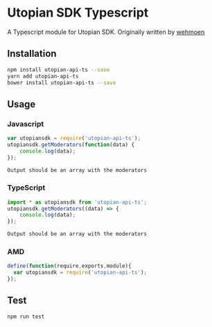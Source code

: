 # Utopian SDK Typescript

A Typescript module for Utopian SDK. Originally written by [wehmoen](https://github.com/wehmoen)

## Installation 
```sh
npm install utopian-api-ts --save
yarn add utopian-api-ts
bower install utopian-api-ts --save
```
## Usage
### Javascript
```javascript
var utopiansdk = require('utopian-api-ts');
utopiansdk.getModerators(function(data) {
    console.log(data);
});
```
```sh
Output should be an array with the moderators
```
### TypeScript
```typescript
import * as utopiansdk from 'utopian-api-ts';
utopiansdk.getModerators((data) => {
    console.log(data);
});
```
```sh
Output should be an array with the moderators
```
### AMD
```javascript
define(function(require,exports,module){
  var utopiansdk = require('utopian-api-ts');
});
```
## Test 
```sh
npm run test
```
